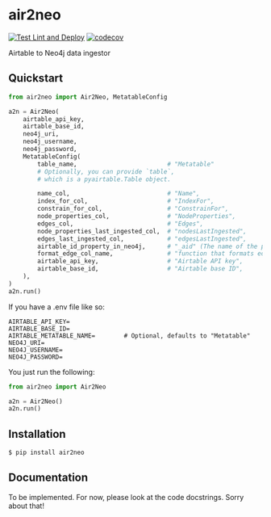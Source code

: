 # air2neo
[![Test Lint and Deploy](https://github.com/bilbyai/air2neo/actions/workflows/test_lint_deploy.yml/badge.svg)](https://github.com/bilbyai/air2neo/actions/workflows/test_lint_deploy.yml)
[![codecov](https://codecov.io/gh/bilbyai/air2neo/branch/main/graph/badge.svg?token=EQW6XHZSXS)](https://codecov.io/gh/bilbyai/air2neo)

Airtable to Neo4j data ingestor


## Quickstart
```python
from air2neo import Air2Neo, MetatableConfig

a2n = Air2Neo(
    airtable_api_key,
    airtable_base_id,
    neo4j_uri,
    neo4j_username,
    neo4j_password,
    MetatableConfig(
        table_name,                         # "Metatable"
        # Optionally, you can provide `table`,
        # which is a pyairtable.Table object.

        name_col,                           # "Name",
        index_for_col,                      # "IndexFor",
        constrain_for_col,                  # "ConstrainFor",
        node_properties_col,                # "NodeProperties",
        edges_col,                          # "Edges",
        node_properties_last_ingested_col,  # "nodesLastIngested",
        edges_last_ingested_col,            # "edgesLastIngested",
        airtable_id_property_in_neo4j,      # "_aid" (The name of the property in Neo4j that stores the Airtable ID, defaults to)
        format_edge_col_name,               # "function that formats edge column names. Removes everything after a double-underscore, e.g. IN_INDUSTRY__BANK is renamed to IN_INDUSTRY",
        airtable_api_key,                   # "Airtable API key",
        airtable_base_id,                   # "Airtable base ID",
    ),
)
a2n.run()
```

If you have a .env file like so:
```
AIRTABLE_API_KEY=
AIRTABLE_BASE_ID=
AIRTABLE_METATABLE_NAME=        # Optional, defaults to "Metatable"
NEO4J_URI=
NEO4J_USERNAME=
NEO4J_PASSWORD=
```
You just run the following:
```python
from air2neo import Air2Neo

a2n = Air2Neo()
a2n.run()
```
## Installation
```bash
$ pip install air2neo
```
## Documentation
To be implemented. For now, please look at the code docstrings. Sorry about that!
